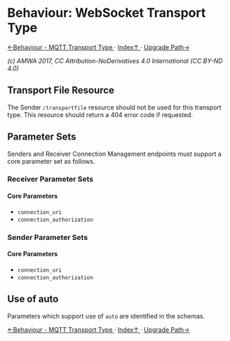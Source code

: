 # Behaviour: WebSocket Transport Type

[←Behaviour - MQTT Transport Type ](4.2._Behaviour_-_MQTT_Transport_Type.md) · [ Index↑ ](..) · [Upgrade Path→](5.0._Upgrade_Path.md)

_(c) AMWA 2017, CC Attribution-NoDerivatives 4.0 International (CC BY-ND 4.0)_

## Transport File Resource

The Sender `/transportfile` resource should not be used for this transport type. This resource should return a 404 error code if requested.

## Parameter Sets

Senders and Receiver Connection Management endpoints must support a core parameter set as follows.

### Receiver Parameter Sets

#### Core Parameters

*   `connection_uri`
*   `connection_authorization`

### Sender Parameter Sets

#### Core Parameters

*   `connection_uri`
*   `connection_authorization`

## Use of auto

Parameters which support use of `auto` are identified in the schemas.

[←Behaviour - MQTT Transport Type ](4.2._Behaviour_-_MQTT_Transport_Type.md) · [ Index↑ ](..) · [Upgrade Path→](5.0._Upgrade_Path.md)
